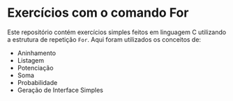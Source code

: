 # Exercícios com o comando For

Este repositório contém exercícios simples feitos em linguagem C utilizando a estrutura de repetição `For`.
Aqui foram utilizados os conceitos de:

- Aninhamento
- Listagem
- Potenciação
- Soma
- Probabilidade
- Geração de Interface Simples
